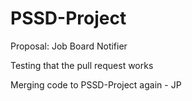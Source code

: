 # PSSD-Project

Proposal: Job Board Notifier







Testing that the pull request works


Merging code to PSSD-Project again - JP